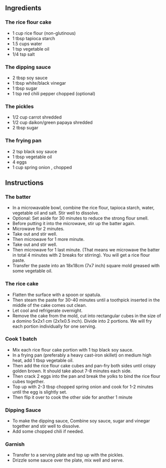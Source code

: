 ## Ingredients

### The rice flour cake
- 1 cup rice flour (non-glutinous)
- 1 tbsp tapioca starch
- 1.5 cups water
- 1 tsp vegetable oil
- 1/4 tsp salt

### The dipping sauce
- 2 tbsp soy sauce
- 1 tbsp white/black vinegar
- 1 tbsp sugar
- 1 tsp red chili pepper chopped (optional)

### The pickles
- 1/2 cup carrot shredded
- 1/2 cup daikon/green papaya shredded
- 2 tbsp sugar

### The frying pan
- 2 tsp black soy sauce
- 1 tbsp vegetable oil
- 4 eggs
- 1 cup spring onion , chopped

## Instructions

### The batter
- In a microwavable bowl, combine the rice flour, tapioca starch, water, vegetable oil and salt. Stir well to dissolve. 
- Optional: Set aside for 30 minutes to reduce the strong flour smell.
- Before putting it into the microwave, stir up the batter again. 
- Microwave for 2 minutes. 
- Take out and stir well. 
- Then microwave for 1 more minute. 
- Take out and stir well. 
- Then microwave for 1 last minute. (That means we microwave the batter in total 4 minutes with 2 breaks for stirring). You will get a rice flour paste.
- Transfer the paste into an 18x18cm (7x7 inch) square mold greased with some vegetable oil. 

### The rice cake
- Flatten the surface with a spoon or spatula. 
- Then steam the paste for 30-40 minutes until a toothpick inserted in the middle of the cake comes out clean. 
- Let cool and refrigerate overnight.
- Remove the cake from the mold, cut into rectangular cubes in the size of a domino 5x2x1 cm (2x1x0.5 inch). Divide into 2 portions. We will fry each portion individually for one serving.

### Cook 1 batch
- Mix each rice flour cake portion with 1 tsp black soy sauce.
- In a frying pan (preferably a heavy cast-iron skillet) on medium high heat, add 1 tbsp vegetable oil. 
- Then add the rice flour cake cubes and pan-fry both sides until crispy golden brown. It should take about 7-8 minutes each side.
- Then crack 2 eggs into the pan and break the yolks to bind the rice flour cubes together. 
- Top up with 2-3 tbsp chopped spring onion and cook for 1-2 minutes until the egg is slightly set. 
- Then flip it over to cook the other side for another 1 minute

### Dipping Sauce
- To make the dipping sauce, Combine soy sauce, sugar and vinegar together and stir well to dissolve. 
- Add some chopped chili if needed.

### Garnish
- Transfer to a serving plate and top up with the pickles. 
- Drizzle some sauce over the plate, mix well and serve.
